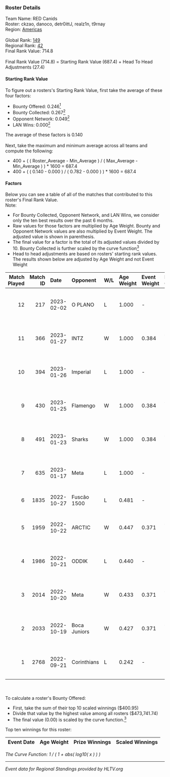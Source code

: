 ### Roster Details<br />
Team Name: RED Canids<br />
Roster: ckzao, danoco, detr0ittJ, realz1n, t9rnay<br />
Region: [Americas]( ../standings_americas.md)<br />
<br />
Global Rank: [149](../standings_global.md)<br />
Regional Rank: [42]( ../standings_americas.md)<br />
Final Rank Value:  714.8<br />
<br />
Final Rank Value (714.8) = Starting Rank Value (687.4) + Head To Head Adjustments (27.4)<br />

#### Starting Rank Value<br />
To figure out a rosters's Starting Rank Value, first take the average of these four factors:<br />
- Bounty Offered: 0.246[<sup>1</sup>](#table2)
- Bounty Collected: 0.267[<sup>2</sup>](#table1)
- Opponent Network: 0.049[<sup>2</sup>](#table1)
- LAN Wins: 0.000[<sup>2</sup>](#table1)

The average of these factors is 0.140<br />
<br />
Next, take the maximum and minimum average across all teams and compute the following:<br />
- 400 + ( ( Roster_Average - Min_Average ) / ( Max_Average - Min_Average ) ) * 1600 = 687.4
- 400 + ( ( 0.140 - 0.000 ) / ( 0.782 - 0.000 ) ) * 1600 = 687.4


#### Factors<br />
Below you can see a table of all of the matches that contributed to this roster's Final Rank Value.<br />
Note:<br />

- For Bounty Collected, Opponent Network, and LAN Wins, we consider only the ten best results over the past 6 months.
- Raw values for those factors are multiplied by Age Weight. Bounty and Opponent Network values are also multiplied by Event Weight. The adjusted value is shown in parenthesis.
- The final value for a factor is the total of its adjusted values divided by 10. Bounty Collected is further scaled by the curve function[<sup>3</sup>](#curveFunction)
- Head to head adjustments are based on rosters' starting rank values. The results shown below are adjusted by Age Weight and not Event Weight
<span id="table1"></span><br />


| Match Played | Match ID | Date       | Opponent     | W/L | Age Weight | Event Weight | Bounty Collected | Opponent Network | LAN Wins  | H2H Adj. | Roster                                    |
| -: | -: | :- | :- | :- | :- | :- | :- | :- | :- | -: | :- |
|           12 |      217 | 2023-02-02 | O PLANO      | L   | 1.000      | -            | -                | -                | -         |   -14.61 | ckzao, danoco, detr0ittJ, realz1n, t9rnay |
|           11 |      366 | 2023-01-27 | INTZ         | W   | 1.000      | 0.384        | 0.010 (0.004)    | 0.304 (0.117)    | 0 (0.000) |    17.21 | ckzao, danoco, detr0ittJ, realz1n, t9rnay |
|           10 |      394 | 2023-01-26 | Imperial     | L   | 1.000      | -            | -                | -                | -         |    -7.79 | ckzao, danoco, detr0ittJ, realz1n, t9rnay |
|            9 |      430 | 2023-01-25 | Flamengo     | W   | 1.000      | 0.384        | 0.001 (0.000)    | 0.288 (0.111)    | 0 (0.000) |    15.66 | ckzao, danoco, detr0ittJ, realz1n, t9rnay |
|            8 |      491 | 2023-01-23 | Sharks       | W   | 1.000      | 0.384        | 0.017 (0.007)    | 0.439 (0.169)    | 0 (0.000) |    21.30 | ckzao, danoco, detr0ittJ, realz1n, t9rnay |
|            7 |      635 | 2023-01-17 | Meta         | L   | 1.000      | -            | -                | -                | -         |   -13.11 | ckzao, danoco, detr0ittJ, realz1n, t9rnay |
|            6 |     1835 | 2022-10-27 | Fuscão 1500  | L   | 0.481      | -            | -                | -                | -         |    -5.96 | DANVIET, gbb, Lcm, nolkz, roz             |
|            5 |     1959 | 2022-10-22 | ARCTIC       | W   | 0.447      | 0.371        | 0.036 (0.006)    | 0.230 (0.038)    | 0 (0.000) |    10.17 | history, MaLLby, ninjaZ, ponter, short    |
|            4 |     1986 | 2022-10-21 | ODDIK        | L   | 0.440      | -            | -                | -                | -         |    -5.37 | ckzao, n9xtz, realz1n, Snowzin, t9rnay    |
|            3 |     2014 | 2022-10-20 | Meta         | W   | 0.433      | 0.371        | 0.010 (0.002)    | 0.302 (0.048)    | 0 (0.000) |     8.20 | ckzao, n9xtz, realz1n, Snowzin, t9rnay    |
|            2 |     2033 | 2022-10-19 | Boca Juniors | W   | 0.427      | 0.371        | 0.000 (0.000)    | 0.034 (0.005)    | 0 (0.000) |     4.74 | ckzao, n9xtz, realz1n, Snowzin, t9rnay    |
|            1 |     2768 | 2022-09-21 | Corinthians  | L   | 0.242      | -            | -                | -                | -         |    -3.00 | Demonos, detr0ittJ, fREQ, r4ul, voltera   |

<br />
<span id="table2"></span><br />
To calculate a roster's Bounty Offered:<br />

- First, take the sum of their top 10 scaled winnings ($400.95)
- Divide that value by the highest value among all rosters ($473,741.74)
- The final value (0.00) is scaled by the curve function.[<sup>3</sup>](#curveFunction)

Top ten winnings for this roster:<br />

| Event Date | Age Weight | Prize Winnings | Scaled Winnings |
| :- | -: | :- | :- |


<span id="curveFunction"></span>_The Curve Function: 1 / ( 1 + abs( log10( x ) ) )_<br />

---
_Event data for Regional Standings provided by HLTV.org_<br />
